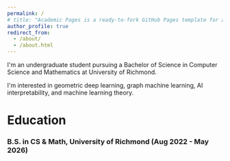 ```yaml
---
permalink: /
# title: "Academic Pages is a ready-to-fork GitHub Pages template for academic personal websites"
author_profile: true
redirect_from: 
  - /about/
  - /about.html
---
```


I'm an undergraduate student pursuing a Bachelor of Science in Computer Science and Mathematics at University of Richmond.

I'm interested in geometric deep learning, graph machine learning, AI interpretability, and machine learning theory.

# Education
<!-- ====== -->

### B.S. in CS & Math, University of Richmond (Aug 2022 - May 2026)


<!-- ### Coursework:

Math:
- Multivariate Calculus
- Linear Algebra I, Linear Algebra II
- Proofs
- Real Analysis
- _Algebra I (Group Theory & Rings) [ongoing]_
- Differential Geometry
- Probability, _Statistics [ongoing]_
- Control Theory

Computer Science:
- Data Structures
- Algorithms, Applied Algorithms
- Software Systems
- Signal Processing
- Robotics
- Artifical Intelligence
- _Machine Learning [ongoing]_ -->
